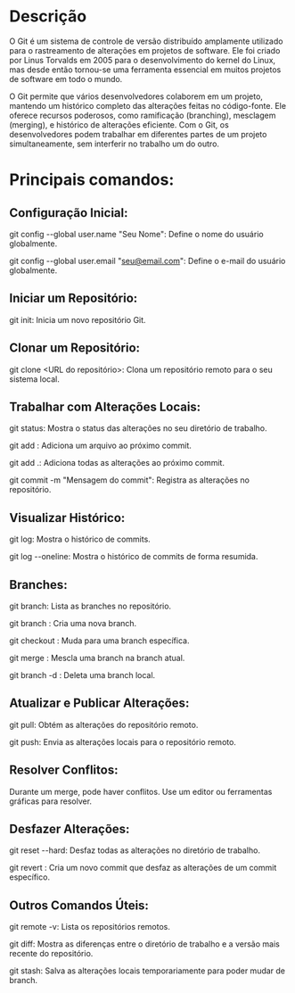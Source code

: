 # Descrição
O Git é um sistema de controle de versão distribuído amplamente utilizado para o rastreamento de alterações em projetos de software. Ele foi criado por Linus Torvalds em 2005 para o desenvolvimento do kernel do Linux, mas desde então tornou-se uma ferramenta essencial em muitos projetos de software em todo o mundo.


O Git permite que vários desenvolvedores colaborem em um projeto, mantendo um histórico completo das alterações feitas no código-fonte. Ele oferece recursos poderosos, como ramificação (branching), mesclagem (merging), e histórico de alterações eficiente. Com o Git, os desenvolvedores podem trabalhar em diferentes partes de um projeto simultaneamente, sem interferir no trabalho um do outro.

# Principais comandos:

## Configuração Inicial:

git config --global user.name "Seu Nome": Define o nome do usuário globalmente.


git config --global user.email "seu@email.com": Define o e-mail do usuário globalmente.

## Iniciar um Repositório:

git init: Inicia um novo repositório Git.

## Clonar um Repositório:

git clone <URL do repositório>: Clona um repositório remoto para o seu sistema local.

## Trabalhar com Alterações Locais:

git status: Mostra o status das alterações no seu diretório de trabalho.


git add <nome do arquivo>: Adiciona um arquivo ao próximo commit.


git add .: Adiciona todas as alterações ao próximo commit.


git commit -m "Mensagem do commit": Registra as alterações no repositório.

## Visualizar Histórico:

git log: Mostra o histórico de commits.


git log --oneline: Mostra o histórico de commits de forma resumida.

## Branches:

git branch: Lista as branches no repositório.


git branch <nome da branch>: Cria uma nova branch.


git checkout <nome da branch>: Muda para uma branch específica.


git merge <nome da branch>: Mescla uma branch na branch atual.


git branch -d <nome da branch>: Deleta uma branch local.

## Atualizar e Publicar Alterações:

git pull: Obtém as alterações do repositório remoto.


git push: Envia as alterações locais para o repositório remoto.

## Resolver Conflitos:

Durante um merge, pode haver conflitos. Use um editor ou ferramentas gráficas para resolver.

## Desfazer Alterações:

git reset --hard: Desfaz todas as alterações no diretório de trabalho.


git revert <hash do commit>: Cria um novo commit que desfaz as alterações de um commit específico.

## Outros Comandos Úteis:

git remote -v: Lista os repositórios remotos.


git diff: Mostra as diferenças entre o diretório de trabalho e a versão mais recente do repositório.


git stash: Salva as alterações locais temporariamente para poder mudar de branch.
